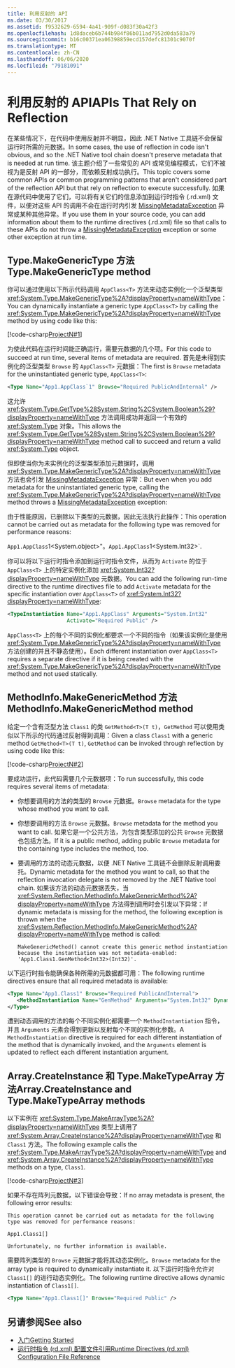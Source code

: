 ```yaml
---
title: 利用反射的 API
ms.date: 03/30/2017
ms.assetid: f9532629-6594-4a41-909f-d083f30a42f3
ms.openlocfilehash: 1d8daceb6b744b984f86b011ad7952d0da583a79
ms.sourcegitcommit: b16c00371ea06398859ecd157defc81301c9070f
ms.translationtype: MT
ms.contentlocale: zh-CN
ms.lasthandoff: 06/06/2020
ms.locfileid: "79181091"
---
```

# <a name="apis-that-rely-on-reflection"></a><span data-ttu-id="22132-102">利用反射的 API</span><span class="sxs-lookup"><span data-stu-id="22132-102">APIs That Rely on Reflection</span></span>
<span data-ttu-id="22132-103">在某些情况下，在代码中使用反射并不明显，因此 .NET Native 工具链不会保留运行时所需的元数据。</span><span class="sxs-lookup"><span data-stu-id="22132-103">In some cases, the use of reflection in code isn't obvious, and so the .NET Native tool chain doesn't preserve metadata that is needed at run time.</span></span> <span data-ttu-id="22132-104">该主题介绍了一些常见的 API 或常见编程模式，它们不被视为是反射 API 的一部分，而依赖反射成功执行。</span><span class="sxs-lookup"><span data-stu-id="22132-104">This topic covers some common APIs or common programming patterns that aren't considered part of the reflection API but that rely on reflection to execute successfully.</span></span> <span data-ttu-id="22132-105">如果在源代码中使用了它们，可以将有关它们的信息添加到运行时指令 (.rd.xml) 文件，以便对这些 API 的调用不会在运行时内引发 [MissingMetadataException](missingmetadataexception-class-net-native.md) 异常或某种其他异常。</span><span class="sxs-lookup"><span data-stu-id="22132-105">If you use them in your source code, you can add information about them to the runtime directives (.rd.xml) file so that calls to these APIs do not throw a [MissingMetadataException](missingmetadataexception-class-net-native.md) exception or some other exception at run time.</span></span>  
  
## <a name="typemakegenerictype-method"></a><span data-ttu-id="22132-106">Type.MakeGenericType 方法</span><span class="sxs-lookup"><span data-stu-id="22132-106">Type.MakeGenericType method</span></span>  
 <span data-ttu-id="22132-107">你可以通过使用以下所示代码调用 `AppClass<T>` 方法来动态实例化一个泛型类型 <xref:System.Type.MakeGenericType%2A?displayProperty=nameWithType>：</span><span class="sxs-lookup"><span data-stu-id="22132-107">You can dynamically instantiate a generic type `AppClass<T>` by calling the <xref:System.Type.MakeGenericType%2A?displayProperty=nameWithType> method by using code like this:</span></span>  
  
 [!code-csharp[ProjectN#1](../../../samples/snippets/csharp/VS_Snippets_CLR/projectn/cs/type_makegenerictype1.cs#1)]  
  
 <span data-ttu-id="22132-108">为使此代码在运行时间能正确运行，需要元数据的几个项。</span><span class="sxs-lookup"><span data-stu-id="22132-108">For this code to succeed at run time, several items of metadata are required.</span></span> <span data-ttu-id="22132-109">首先是未得到实例化的泛型类型 `Browse` 的 `AppClass<T>` 元数据：</span><span class="sxs-lookup"><span data-stu-id="22132-109">The first is `Browse` metadata for the uninstantiated generic type, `AppClass<T>`:</span></span>  
  
```xml  
<Type Name="App1.AppClass`1" Browse="Required PublicAndInternal" />  
```  
  
 <span data-ttu-id="22132-110">这允许 <xref:System.Type.GetType%28System.String%2CSystem.Boolean%29?displayProperty=nameWithType> 方法调用成功并返回一个有效的 <xref:System.Type> 对象。</span><span class="sxs-lookup"><span data-stu-id="22132-110">This allows the <xref:System.Type.GetType%28System.String%2CSystem.Boolean%29?displayProperty=nameWithType> method call to succeed and return a valid <xref:System.Type> object.</span></span>  
  
 <span data-ttu-id="22132-111">但即使当你为未实例化的泛型类型添加元数据时，调用 <xref:System.Type.MakeGenericType%2A?displayProperty=nameWithType> 方法也会引发 [MissingMetadataException](missingmetadataexception-class-net-native.md) 异常：</span><span class="sxs-lookup"><span data-stu-id="22132-111">But even when you add metadata for the uninstantiated generic type, calling the <xref:System.Type.MakeGenericType%2A?displayProperty=nameWithType> method throws a [MissingMetadataException](missingmetadataexception-class-net-native.md) exception:</span></span>  
  
<span data-ttu-id="22132-112">由于性能原因，已删除以下类型的元数据，因此无法执行此操作：</span><span class="sxs-lookup"><span data-stu-id="22132-112">This operation cannot be carried out as metadata for the following type was removed for performance reasons:</span></span>  
  
<span data-ttu-id="22132-113">`App1.AppClass`1<System.object>"。</span><span class="sxs-lookup"><span data-stu-id="22132-113">`App1.AppClass`1<System.Int32>\`.</span></span>  
  
 <span data-ttu-id="22132-114">你可以将以下运行时指令添加到运行时指令文件，从而为 `Activate` 的位于 `AppClass<T>` 上的特定实例化添加 <xref:System.Int32?displayProperty=nameWithType> 元数据。</span><span class="sxs-lookup"><span data-stu-id="22132-114">You can add the following run-time directive to the runtime directives file to add `Activate` metadata for the specific instantiation over `AppClass<T>` of <xref:System.Int32?displayProperty=nameWithType>:</span></span>  
  
```xml  
<TypeInstantiation Name="App1.AppClass" Arguments="System.Int32"
                   Activate="Required Public" />  
```  
  
 <span data-ttu-id="22132-115">`AppClass<T>` 上的每个不同的实例化都要求一个不同的指令（如果该实例化是使用 <xref:System.Type.MakeGenericType%2A?displayProperty=nameWithType> 方法创建的并且不静态使用）。</span><span class="sxs-lookup"><span data-stu-id="22132-115">Each different instantiation over `AppClass<T>` requires a separate directive if it is being created with the <xref:System.Type.MakeGenericType%2A?displayProperty=nameWithType> method and not used statically.</span></span>  
  
## <a name="methodinfomakegenericmethod-method"></a><span data-ttu-id="22132-116">MethodInfo.MakeGenericMethod 方法</span><span class="sxs-lookup"><span data-stu-id="22132-116">MethodInfo.MakeGenericMethod method</span></span>  
 <span data-ttu-id="22132-117">给定一个含有泛型方法 `Class1` 的类 `GetMethod<T>(T t)`，`GetMethod` 可以使用类似以下所示的代码通过反射得到调用：</span><span class="sxs-lookup"><span data-stu-id="22132-117">Given a class `Class1` with a generic method `GetMethod<T>(T t)`, `GetMethod` can be invoked through reflection by using code like this:</span></span>  
  
 [!code-csharp[ProjectN#2](../../../samples/snippets/csharp/VS_Snippets_CLR/projectn/cs/makegenericmethod1.cs#2)]  
  
 <span data-ttu-id="22132-118">要成功运行，此代码需要几个元数据项：</span><span class="sxs-lookup"><span data-stu-id="22132-118">To run successfully, this code requires several items of metadata:</span></span>  
  
- <span data-ttu-id="22132-119">你想要调用的方法的类型的 `Browse` 元数据。</span><span class="sxs-lookup"><span data-stu-id="22132-119">`Browse` metadata for the type whose method you want to call.</span></span>  
  
- <span data-ttu-id="22132-120">你想要调用的方法 `Browse` 元数据。</span><span class="sxs-lookup"><span data-stu-id="22132-120">`Browse` metadata for the method you want to call.</span></span>  <span data-ttu-id="22132-121">如果它是一个公共方法，为包含类型添加的公共 `Browse` 元数据也包括方法。</span><span class="sxs-lookup"><span data-stu-id="22132-121">If it is a public method, adding public `Browse` metadata for the containing type includes the method, too.</span></span>  
  
- <span data-ttu-id="22132-122">要调用的方法的动态元数据，以便 .NET Native 工具链不会删除反射调用委托。</span><span class="sxs-lookup"><span data-stu-id="22132-122">Dynamic metadata for the method you want to call, so that the reflection invocation delegate is not removed by the .NET Native tool chain.</span></span> <span data-ttu-id="22132-123">如果该方法的动态元数据丢失，当 <xref:System.Reflection.MethodInfo.MakeGenericMethod%2A?displayProperty=nameWithType> 方法得到调用时会引发以下异常：</span><span class="sxs-lookup"><span data-stu-id="22132-123">If dynamic metadata is missing for the method, the following exception is thrown when the <xref:System.Reflection.MethodInfo.MakeGenericMethod%2A?displayProperty=nameWithType> method is called:</span></span>  
  
    ```output
    MakeGenericMethod() cannot create this generic method instantiation because the instantiation was not metadata-enabled: 'App1.Class1.GenMethod<Int32>(Int32)'.  
    ```  
  
 <span data-ttu-id="22132-124">以下运行时指令能确保各种所需的元数据都可用：</span><span class="sxs-lookup"><span data-stu-id="22132-124">The following runtime directives ensure that all required metadata is available:</span></span>  
  
```xml  
<Type Name="App1.Class1" Browse="Required PublicAndInternal">  
   <MethodInstantiation Name="GenMethod" Arguments="System.Int32" Dynamic="Required"/>  
</Type>  
```  
  
 <span data-ttu-id="22132-125">遭到动态调用的方法的每个不同实例化都需要一个 `MethodInstantiation` 指令，并且 `Arguments` 元素会得到更新以反射每个不同的实例化参数。</span><span class="sxs-lookup"><span data-stu-id="22132-125">A `MethodInstantiation` directive is required for each different instantiation of the method that is dynamically invoked, and the `Arguments` element is updated to reflect each different instantiation argument.</span></span>  
  
## <a name="arraycreateinstance-and-typemaketypearray-methods"></a><span data-ttu-id="22132-126">Array.CreateInstance 和 Type.MakeTypeArray 方法</span><span class="sxs-lookup"><span data-stu-id="22132-126">Array.CreateInstance and Type.MakeTypeArray methods</span></span>  
 <span data-ttu-id="22132-127">以下实例在 <xref:System.Type.MakeArrayType%2A?displayProperty=nameWithType> 类型上调用了 <xref:System.Array.CreateInstance%2A?displayProperty=nameWithType> 和 `Class1` 方法。</span><span class="sxs-lookup"><span data-stu-id="22132-127">The following example calls the <xref:System.Type.MakeArrayType%2A?displayProperty=nameWithType> and <xref:System.Array.CreateInstance%2A?displayProperty=nameWithType> methods on a type, `Class1`.</span></span>  
  
 [!code-csharp[ProjectN#3](../../../samples/snippets/csharp/VS_Snippets_CLR/projectn/cs/array1.cs#3)]  
  
 <span data-ttu-id="22132-128">如果不存在阵列元数据，以下错误会导致：</span><span class="sxs-lookup"><span data-stu-id="22132-128">If no array metadata is present, the following error results:</span></span>  
  
```output
This operation cannot be carried out as metadata for the following type was removed for performance reasons:  
  
App1.Class1[]  
  
Unfortunately, no further information is available.  
```  
  
 <span data-ttu-id="22132-129">需要阵列类型的 `Browse` 元数据才能将其动态实例化。</span><span class="sxs-lookup"><span data-stu-id="22132-129">`Browse` metadata for the array type is required to dynamically instantiate it.</span></span>  <span data-ttu-id="22132-130">以下运行时指令允许对 `Class1[]` 的进行动态实例化。</span><span class="sxs-lookup"><span data-stu-id="22132-130">The following runtime directive allows dynamic instantiation of `Class1[]`.</span></span>  
  
```xml  
<Type Name="App1.Class1[]" Browse="Required Public" />  
```  
  
## <a name="see-also"></a><span data-ttu-id="22132-131">另请参阅</span><span class="sxs-lookup"><span data-stu-id="22132-131">See also</span></span>

- [<span data-ttu-id="22132-132">入门</span><span class="sxs-lookup"><span data-stu-id="22132-132">Getting Started</span></span>](getting-started-with-net-native.md)
- [<span data-ttu-id="22132-133">运行时指令 (rd.xml) 配置文件引用</span><span class="sxs-lookup"><span data-stu-id="22132-133">Runtime Directives (rd.xml) Configuration File Reference</span></span>](runtime-directives-rd-xml-configuration-file-reference.md)
